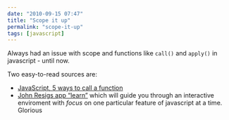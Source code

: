 ```yaml
---
date: "2010-09-15 07:47"
title: "Scope it up"
permalink: "scope-it-up"
tags: [javascript]
---
```


Always had an issue with scope and functions like `call()` and `apply()` in javascript - until now.

Two easy-to-read sources are:

- [JavaScript, 5 ways to call a function](http://devlicio.us/blogs/sergio_pereira/archive/2009/02/09/javascript-5-ways-to-call-a-function.aspx)
- [John Resigs app “learn”](http://ejohn.org/apps/learn) which will guide you through an interactive enviroment with _focus_ on one particular feature of javascript at a time. Glorious
